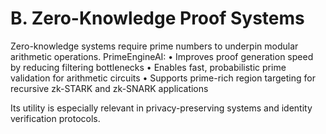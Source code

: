 # B. Zero-Knowledge Proof Systems

Zero-knowledge systems require prime numbers to underpin modular arithmetic operations. PrimeEngineAI:
• Improves proof generation speed by reducing filtering bottlenecks
• Enables fast, probabilistic prime validation for arithmetic circuits
• Supports prime-rich region targeting for recursive zk-STARK and zk-SNARK applications

Its utility is especially relevant in privacy-preserving systems and identity verification protocols.

